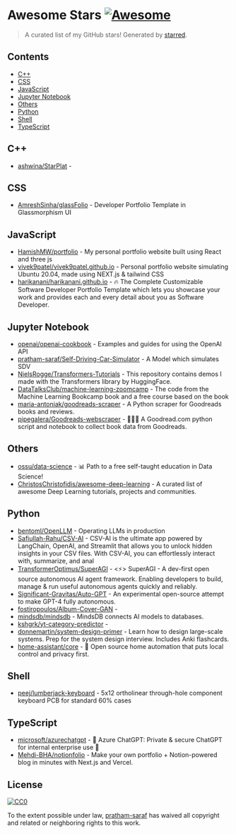 <!--lint disable awesome-contributing awesome-license awesome-list-item match-punctuation no-repeat-punctuation no-undefined-references awesome-spell-check-->
# Awesome Stars [![Awesome](https://awesome.re/badge.svg)](https://github.com/sindresorhus/awesome)

> A curated list of my GitHub stars! Generated by [starred](https://github.com/maguowei/starred).

## Contents

- [C++](#c++)
- [CSS](#css)
- [JavaScript](#javascript)
- [Jupyter Notebook](#jupyter-notebook)
- [Others](#others)
- [Python](#python)
- [Shell](#shell)
- [TypeScript](#typescript)

## C++ 

- [ashwina/StarPlat](https://github.com/ashwina/StarPlat) - 

## CSS 

- [AmreshSinha/glassFolio](https://github.com/AmreshSinha/glassFolio) - Developer Portfolio Template in Glassmorphism UI

## JavaScript 

- [HamishMW/portfolio](https://github.com/HamishMW/portfolio) - My personal portfolio website built using React and three js
- [vivek9patel/vivek9patel.github.io](https://github.com/vivek9patel/vivek9patel.github.io) - Personal portfolio website simulating Ubuntu 20.04, made using NEXT.js & tailwind CSS
- [harikanani/harikanani.github.io](https://github.com/harikanani/harikanani.github.io) - 🔥 The Complete Customizable Software Developer Portfolio Template which lets you showcase your work and provides each and every detail about you as Software Developer.

## Jupyter Notebook 

- [openai/openai-cookbook](https://github.com/openai/openai-cookbook) - Examples and guides for using the OpenAI API
- [pratham-saraf/Self-Driving-Car-Simulator](https://github.com/pratham-saraf/Self-Driving-Car-Simulator) - A Model which simulates SDV
- [NielsRogge/Transformers-Tutorials](https://github.com/NielsRogge/Transformers-Tutorials) - This repository contains demos I made with the Transformers library by HuggingFace.
- [DataTalksClub/machine-learning-zoomcamp](https://github.com/DataTalksClub/machine-learning-zoomcamp) - The code from the Machine Learning Bookcamp book and a free course based on the book
- [maria-antoniak/goodreads-scraper](https://github.com/maria-antoniak/goodreads-scraper) - A Python scraper for Goodreads books and reviews.
- [pipegalera/Goodreads-webscraper](https://github.com/pipegalera/Goodreads-webscraper) - 📗📕📘 A Goodread.com python script and notebook to collect book data from Goodreads.

## Others 

- [ossu/data-science](https://github.com/ossu/data-science) - :bar_chart: Path to a free self-taught education in Data Science!
- [ChristosChristofidis/awesome-deep-learning](https://github.com/ChristosChristofidis/awesome-deep-learning) - A curated list of awesome Deep Learning tutorials, projects and communities.

## Python 

- [bentoml/OpenLLM](https://github.com/bentoml/OpenLLM) - Operating LLMs in production
- [Safiullah-Rahu/CSV-AI](https://github.com/Safiullah-Rahu/CSV-AI) - CSV-AI is the ultimate app powered by LangChain, OpenAI, and Streamlit that allows you to unlock hidden insights in your CSV files. With CSV-AI, you can effortlessly interact with, summarize, and anal
- [TransformerOptimus/SuperAGI](https://github.com/TransformerOptimus/SuperAGI) - &lt;⚡️&gt; SuperAGI - A dev-first open source autonomous AI agent framework. Enabling developers to build, manage & run useful autonomous agents quickly and reliably.
- [Significant-Gravitas/Auto-GPT](https://github.com/Significant-Gravitas/Auto-GPT) - An experimental open-source attempt to make GPT-4 fully autonomous.
- [fostiropoulos/Album-Cover-GAN](https://github.com/fostiropoulos/Album-Cover-GAN) - 
- [mindsdb/mindsdb](https://github.com/mindsdb/mindsdb) - MindsDB connects AI models to databases.
- [kshgrk/yt-category-predictor](https://github.com/kshgrk/yt-category-predictor) - 
- [donnemartin/system-design-primer](https://github.com/donnemartin/system-design-primer) - Learn how to design large-scale systems. Prep for the system design interview.  Includes Anki flashcards.
- [home-assistant/core](https://github.com/home-assistant/core) - :house_with_garden: Open source home automation that puts local control and privacy first.

## Shell 

- [peej/lumberjack-keyboard](https://github.com/peej/lumberjack-keyboard) - 5x12 ortholinear through-hole component keyboard PCB for standard 60% cases

## TypeScript 

- [microsoft/azurechatgpt](https://github.com/microsoft/azurechatgpt) - 🤖 Azure ChatGPT: Private & secure ChatGPT for internal enterprise use 💼
- [Mehdi-BHA/notionfolio](https://github.com/Mehdi-BHA/notionfolio) - Make your own portfolio + Notion-powered blog in minutes with Next.js and Vercel.


## License

[![CC0](http://mirrors.creativecommons.org/presskit/buttons/88x31/svg/cc-zero.svg)](https://creativecommons.org/publicdomain/zero/1.0/)

To the extent possible under law, [pratham-saraf](https://github.com/pratham-saraf) has waived all copyright and related or neighboring rights to this work.


